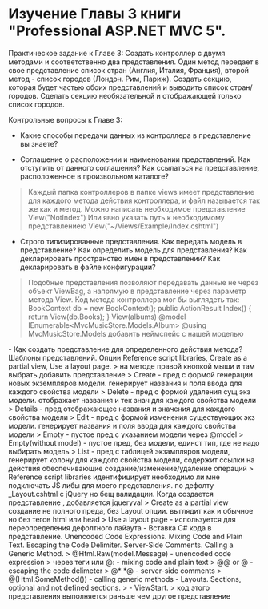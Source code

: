 # Изучение Главы 3 книги "Professional ASP.NET MVC 5".

Практическое задание к Главе 3: Создать контроллер с двумя методами и соответственно два представления. Один метод передает в свое представление список стран (Англия, Италия, Франция), второй метод - список городов (Лондон. Рим, Париж). Создать секцию, которая будет частью обоих представлений и выводить список стран/городов. Сделать секцию необязательной и отображающей только список городов.

Контрольные вопросы к Главе 3:
- Какие способы передачи данных из контроллера в представление вы знаете?
> 
- Соглашение о расположении и наименовании представлений. Как отступить от данного соглашения? Как ссылаться на представление, расположенное в произвольном каталоге?
> Каждый папка контроллеров в папке views имеет представление для каждого метода действия контроллера, и файл называется так же как и метод. 
> Можно написать необходимое представление View("NotIndex")
> Или явно указать путь к необходимому представлениею View("~/Views/Example/Index.cshtml")
- Строго типизированные представления. Как передать модель в представление? Как определить модель для представления? Как декларировать пространство имен в представлении? Как декларировать в файле конфигурации?
>  Подобные представления позволяют передавать данные не через объект ViewBag, а напрямую в представление через параметр метода View. Код метода контроллера мог бы выглядеть так:
BookContext db = new BookContext();
public ActionResult Index()
{
    return View(db.Books);
}
> View(albums)
> @model IEnumerable<MvcMusicStore.Models.Album>
> @using MvcMusicStore.Models
> добавить неймспейс с нашей моделью
<add namespace="MvcMusicStore.Models">
- Как создать представление для определенного действия метода? Шаблоны представлений. Опции Reference script libraries, Create as a partial view, Use a layout page.
> на методе правой кнопкой мыши и там выбрать добавить представление 
> Create - пред с формой генерации новых экземпляров модели. генерирует названия и поля ввода для каждого свойства модели
> Delete - пред с формой удаления сущ экз модели. отображает названия и тек знач для каждого свойства модели
> Details - пред отображающее названия и значения для каждого свойства модели
> Edit - пред с формой изменения существующих экз модели. генерирует названия и поля ввода для каждого свойства модели
> Empty - пустое пред с указанием модели через @model
> Empty(without model) - пустое пред, без модели, единст тип, где не надо выбирать модель
> List - пред с таблицей экзампляров модели, генерирует колону для каждого свойства модели, содержит ссылки на действия обеспечивающие создание/изменение/удаление операций
> Reference script libraries идентифицирует необходимо ли мне подключать JS либы для моего представления. по дефолту _Layout.cshtml с jQuery но бещ валидации. Когда создается представление , добавляется jqueryval
> Create as a partial view создание не полного преда, без Layout опции. выглядит как и обычное но без тегов html или head
> Use a layout page - используется для переопределения дефолтного лайаута 
- Вставка C# кода в представление. Unencoded Code Expressions. Mixing Code and Plain Text. Escaping the Code Delimiter. Server-Side Comments. Calling a Generic Method.
> <span>@Html.Raw(model.Message)</span> - unencoded code expression
> через теги <text> или @: - mixing code and plain text
> @@ or &#64;  - escaping the code delimeter
> @* *@ - server-side comments
> @(Html.SomeMethod<Type>()) - calling generic methods
- Layouts. Sections, optional and not defined sections.
> 
- ViewStart.
> код этого представления выполняется раньше чем другое представление
